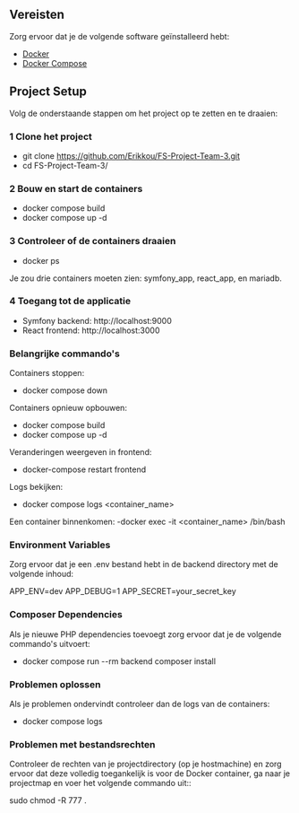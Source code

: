 ## Vereisten

Zorg ervoor dat je de volgende software geïnstalleerd hebt:

- [Docker](https://www.docker.com/get-started)
- [Docker Compose](https://docs.docker.com/compose/install/)

## Project Setup

Volg de onderstaande stappen om het project op te zetten en te draaien:

### 1 Clone het project


- git clone https://github.com/Erikkou/FS-Project-Team-3.git
- cd FS-Project-Team-3/

### 2 Bouw en start de containers

- docker compose build
- docker compose up -d

### 3 Controleer of de containers draaien

- docker ps

Je zou drie containers moeten zien: symfony_app, react_app, en mariadb.


### 4 Toegang tot de applicatie

- Symfony backend: http://localhost:9000
- React frontend: http://localhost:3000


### Belangrijke commando's

Containers stoppen:
- docker compose down


Containers opnieuw opbouwen:
- docker compose build
- docker compose up -d

Veranderingen weergeven in frontend:
- docker-compose restart frontend

Logs bekijken:
- docker compose logs <container_name>


Een container binnenkomen:
-docker exec -it <container_name> /bin/bash


### Environment Variables
Zorg ervoor dat je een .env bestand hebt in de backend directory met de volgende inhoud:

APP_ENV=dev
APP_DEBUG=1
APP_SECRET=your_secret_key


### Composer Dependencies
Als je nieuwe PHP dependencies toevoegt zorg ervoor dat je de volgende commando's uitvoert:
- docker compose run --rm backend composer install


### Problemen oplossen
Als je problemen ondervindt controleer dan de logs van de containers:
- docker compose logs


### Problemen met bestandsrechten

Controleer de rechten van je projectdirectory (op je hostmachine) en zorg ervoor dat deze volledig toegankelijk is voor de Docker container, ga naar je projectmap en voer het volgende commando uit::

sudo chmod -R 777 .
